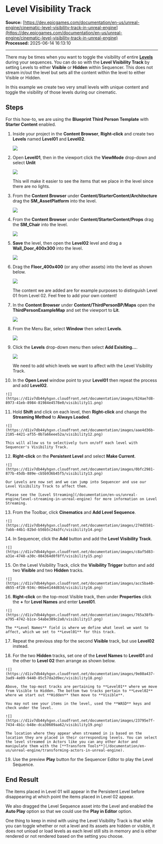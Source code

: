 # Level Visibility Track

**Source:** [https://dev.epicgames.com/documentation/en-us/unreal-engine/cinematic-level-visibility-track-in-unreal-engine](https://dev.epicgames.com/documentation/en-us/unreal-engine/cinematic-level-visibility-track-in-unreal-engine)  
**Processed:** 2025-06-14 16:13:10

---

There may be times when you want to toggle the visibility of entire [**Levels**](/documentation/en-us/unreal-engine/levels-in-unreal-engine) during your sequences. You can do so with the **Level Visibility Track** by setting Levels to either **Visible** or **Hidden** within Sequencer. This does not stream in/out the level but sets all the content within the level to either Visible or Hidden.

In this example we create two very small levels with unique content and toggle the visibility of those levels during our cinematic.

## Steps

For this how-to, we are using the **Blueprint Third Person Template** with **Starter Content** enabled.

1.  Inside your project in the **Content Browser**, **Right-click** and create two **Levels** named **Level01** and **Level02**.
    
    ![](https://d1iv7db44yhgxn.cloudfront.net/documentation/images/ffb8bada-774e-4ae7-acc7-2c2229a34375/visibility01.png)
2.  Open **Level01**, then in the viewport click the **ViewMode** drop-down and select **Unlit**
    
    ![](https://d1iv7db44yhgxn.cloudfront.net/documentation/images/224c49c2-9014-4e33-b7a2-de774851e1b3/visibility02.png)
    
    This will make it easier to see the items that we place in the level since there are no lights.
    
3.  From the **Content Browser** under **Content/StarterContent/Architecture** drag the **SM\_AssetPlatform** into the level.
    
    ![](https://d1iv7db44yhgxn.cloudfront.net/documentation/images/6fe18590-423a-4ab3-a3ba-36f8308488b6/visibility03.png)
4.  From the **Content Browser** under **Content/StarterContent/Props** drag the **SM\_Chair** into the level.
    
    ![](https://d1iv7db44yhgxn.cloudfront.net/documentation/images/033186fc-d9b3-42ff-b250-afd9c5adab54/visibility04.png)
5.  **Save** the level, then open the **Level02** level and drag a **Wall\_Door\_400x300** into the level.
    
    ![](https://d1iv7db44yhgxn.cloudfront.net/documentation/images/fc33ef0f-d8ba-42af-a0b4-e78cd2313356/visibility05.png)
6.  Drag the **Floor\_400x400** (or any other assets) into the level as shown below.
    
    ![](https://d1iv7db44yhgxn.cloudfront.net/documentation/images/aca42021-7fd4-46bc-8fe1-73c8df649667/visibility07.png)
    
    The content we are added are for example purposes to distinguish Level 01 from Level 02. Feel free to add your own content!
    
7.  In the **Content Browser** under **Content/ThirdPersonBP/Maps** open the **ThirdPersonExampleMap** and set the viewport to **Lit**.
    
    ![](https://d1iv7db44yhgxn.cloudfront.net/documentation/images/37b4b0e9-f7f8-48f6-b962-08292ad92b6b/visibility08.png)
8.  From the Menu Bar, select **Window** then select **Levels**.
    
    ![](https://d1iv7db44yhgxn.cloudfront.net/documentation/images/f96a3fb8-81ec-48f1-bae4-1eda944edbd3/visibility09.png)
9.  Click the **Levels** drop-down menu then select **Add Exisiting...**.
    
    ![](https://d1iv7db44yhgxn.cloudfront.net/documentation/images/bc476d51-0083-4561-b1a8-12035d5c3431/visibility10.png)
    
    We need to add which levels we want to affect with the Level Visibility Track.
    
10.  In the **Open Level** window point to your **Level01** then repeat the process and add **Level02**.
    
    ![](https://d1iv7db44yhgxn.cloudfront.net/documentation/images/624ae7d8-8973-41eb-8984-81984e4578e0/visibility11.png)
11.  Hold **Shift** and click on each level, then **Right-click** and change the **Streaming Method** to **Always Loaded**.
    
    ![](https://d1iv7db44yhgxn.cloudfront.net/documentation/images/aae4d36b-2105-4421-af55-0b7a66eee52a/visibility12.png)
    
    This will allow us to selectively turn on/off each level with Sequencer's Visibility Track.
    
12.  **Right-click** on the **Persistent Level** and select **Make Current**.
    
    ![](https://d1iv7db44yhgxn.cloudfront.net/documentation/images/0bfc2981-877b-45db-889e-cb5b936b45f5/visibility13.png)
    
    Our Levels are now set and we can jump into Sequencer and use our Level Visibility Track to affect them.
    
    Please see the [Level Streaming](/documentation/en-us/unreal-engine/level-streaming-in-unreal-engine) for more information on Level Streaming.
    
13.  From the Toolbar, click **Cinematics** and **Add Level Sequence**.
    
    ![](https://d1iv7db44yhgxn.cloudfront.net/documentation/images/274d5581-7abb-44b1-82bd-b56b5c24a3fc/visibility14.png)
14.  In Sequencer, click the **Add** button and add the **Level Visibility Track**.
    
    ![](https://d1iv7db44yhgxn.cloudfront.net/documentation/images/c8af5d83-a31e-4748-a30c-084364d0f8ff/visibility15.png)
15.  On the Level Visibility Track, click the **Visibility Trigger** button and add two **Visible** and two **Hidden** tracks.
    
    ![](https://d1iv7db44yhgxn.cloudfront.net/documentation/images/acc5ba40-d655-4f28-934c-06be4144d83d/visibility16.png)
16.  **Right-click** on the top-most Visible track, then under **Properties** click the **+** for **Level Names** and enter **Level01**.
    
    ![](https://d1iv7db44yhgxn.cloudfront.net/documentation/images/765a38fb-e795-4742-b1ce-54abe389c2a0/visibility17.png)
    
    The **Level Names** field is where we define what level we want to affect, which we set to **Level01** for this track.
    
17.  Repeat the previous step for the second **Visible** track, but use **Level02** instead.
    
18.  For the two **Hidden** tracks, set one of the **Level Names** to **Level01** and the other to **Level 02** then arrange as shown below.
    
    ![](https://d1iv7db44yhgxn.cloudfront.net/documentation/images/9e80a437-3ad9-4e09-9440-85c57da2d9ec/visibility18.png)
    
    Above, the top-most tracks are pertaining to **Level01** where we move from Visible to Hidden. The bottom two tracks pertain to **Level02** where we start out **Hidden** then move to **Visible**.
    
    You may not see your items in the level, used the **WASD** keys and check under the level.
    
    ![](https://d1iv7db44yhgxn.cloudfront.net/documentation/images/23795e7f-7434-4b1c-b48e-dca30609aa62/visibility19.png)
    
    The location where they appear when streamed in is based on the location they are placed in their corresponding levels. You can select the level streamed in Actors like you can any other Actor and manipulate them with the [**Transform Tools**](/documentation/en-us/unreal-engine/transforming-actors-in-unreal-engine).
    
19.  Use the preview **Play** button for the Sequencer Editor to play the Level Sequence.
    

## End Result

The items placed in Level 01 will appear in the Persistent Level before disappearing at which point the items placed in Level 02 appear.

We also dragged the Level Sequence asset into the Level and enabled the **Auto Play** option so that we could use the **Play in Editor** option.

One thing to keep in mind with using the Level Visibility Track is that while you can toggle whether or not a level and its assets are hidden or visible, it does not unload or load levels as each level still sits in memory and is either rendered or not rendered based on the setting you choose.